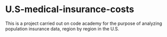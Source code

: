 # U.S-medical-insurance-costs
This is a project carried out on code academy for the purpose of analyzing population insurance data, region by region in the U.S.
